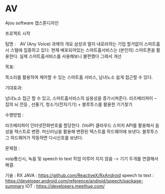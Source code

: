 ﻿# AV
Ajou software 캡스톤디자인

프로젝트 시작

팀명 :　AV (Any Voice)
과제의 개요
삼성과 엘지 내로라하는 기업 할거없이 스마트홈시 스템에 집중하고 있다. 현재 배포되어있는 스마트홈서비스는 (본인의) 스마트폰을 활용한다. 실제 스마트홈서비스를 사용해보니 불편했다 그래서 개선

목표:

목소리를 활용하여 제어할 수 있는 스마트홈 서비스, 남녀노소 쉽게 접근할 수 있다.

기대효과:

남녀노소 접근 할 수 있고, 스마트홈서비스의 실용성을 증가시켜준다.
라즈베리파이 – 집의 뇌
전등 , 선풍기, 청소기(전자기기) + 블루투스를 활용한 기기찾기

수행방법 :

라즈베리파이 인터넷전화번호를 할당한다. (VoIP)
클라우드 스피치 API를 활용해서 음성을 텍스트로 변환.
머신러닝을 활용해 변환된 텍스트를 하드웨어에 보낸다. 블루투스
그 하드웨어가 작동하면 다시신호를 보낸다.

문제점 : 

voip통신시, 녹음 및 speech to text 작업 이루어 지지 않음 -> 기기 두개를 연결해서 해결.

기술 : 
RX JAVA : https://github.com/ReactiveX/RxAndroid
speech to text : https://developer.android.com/reference/android/speech/package-summary
IOT : https://developers.meethue.com/



